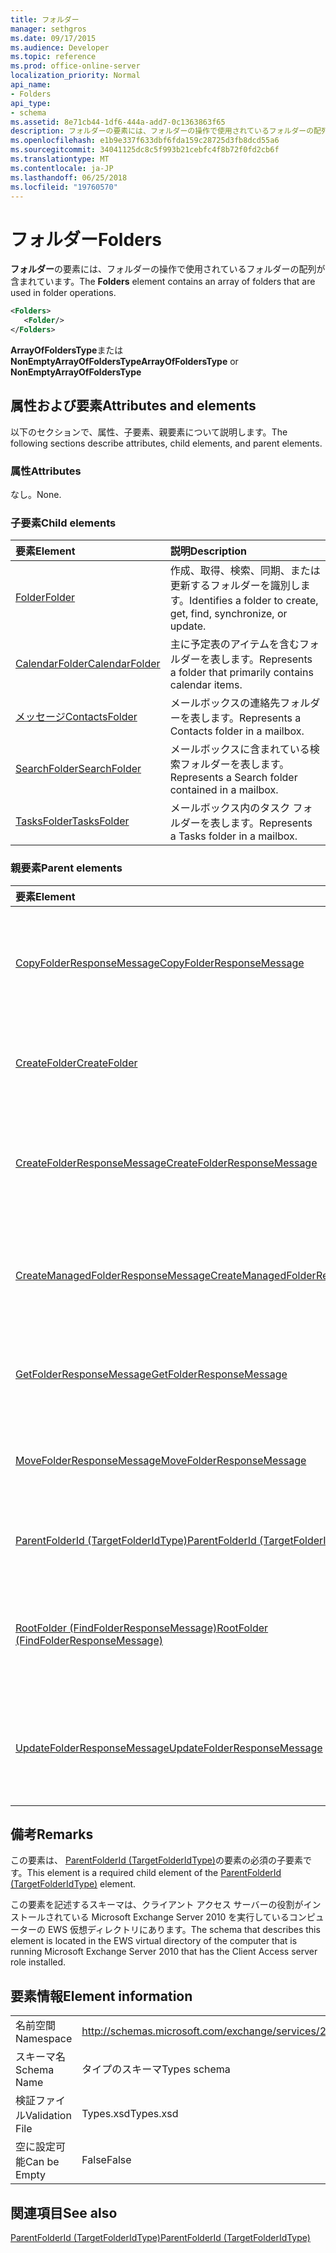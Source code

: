 ```yaml
---
title: フォルダー
manager: sethgros
ms.date: 09/17/2015
ms.audience: Developer
ms.topic: reference
ms.prod: office-online-server
localization_priority: Normal
api_name:
- Folders
api_type:
- schema
ms.assetid: 8e71cb44-1df6-444a-add7-0c1363863f65
description: フォルダーの要素には、フォルダーの操作で使用されているフォルダーの配列が含まれています。
ms.openlocfilehash: e1b9e337f633dbf6fda159c28725d3fb8dcd55a6
ms.sourcegitcommit: 34041125dc8c5f993b21cebfc4f8b72f0fd2cb6f
ms.translationtype: MT
ms.contentlocale: ja-JP
ms.lasthandoff: 06/25/2018
ms.locfileid: "19760570"
---
```

# <a name="folders"></a><span data-ttu-id="27aec-103">フォルダー</span><span class="sxs-lookup"><span data-stu-id="27aec-103">Folders</span></span>

<span data-ttu-id="27aec-104">**フォルダー**の要素には、フォルダーの操作で使用されているフォルダーの配列が含まれています。</span><span class="sxs-lookup"><span data-stu-id="27aec-104">The **Folders** element contains an array of folders that are used in folder operations.</span></span> 
  
```xml
<Folders>
   <Folder/>
</Folders>
```

 <span data-ttu-id="27aec-105">**ArrayOfFoldersType**または**NonEmptyArrayOfFoldersType**</span><span class="sxs-lookup"><span data-stu-id="27aec-105">**ArrayOfFoldersType** or **NonEmptyArrayOfFoldersType**</span></span>
## <a name="attributes-and-elements"></a><span data-ttu-id="27aec-106">属性および要素</span><span class="sxs-lookup"><span data-stu-id="27aec-106">Attributes and elements</span></span>

<span data-ttu-id="27aec-107">以下のセクションで、属性、子要素、親要素について説明します。</span><span class="sxs-lookup"><span data-stu-id="27aec-107">The following sections describe attributes, child elements, and parent elements.</span></span>
  
### <a name="attributes"></a><span data-ttu-id="27aec-108">属性</span><span class="sxs-lookup"><span data-stu-id="27aec-108">Attributes</span></span>

<span data-ttu-id="27aec-109">なし。</span><span class="sxs-lookup"><span data-stu-id="27aec-109">None.</span></span>
  
### <a name="child-elements"></a><span data-ttu-id="27aec-110">子要素</span><span class="sxs-lookup"><span data-stu-id="27aec-110">Child elements</span></span>

|<span data-ttu-id="27aec-111">**要素**</span><span class="sxs-lookup"><span data-stu-id="27aec-111">**Element**</span></span>|<span data-ttu-id="27aec-112">**説明**</span><span class="sxs-lookup"><span data-stu-id="27aec-112">**Description**</span></span>|
|:-----|:-----|
|[<span data-ttu-id="27aec-113">Folder</span><span class="sxs-lookup"><span data-stu-id="27aec-113">Folder</span></span>](folder.md) <br/> |<span data-ttu-id="27aec-114">作成、取得、検索、同期、または更新するフォルダーを識別します。</span><span class="sxs-lookup"><span data-stu-id="27aec-114">Identifies a folder to create, get, find, synchronize, or update.</span></span>  <br/> |
|[<span data-ttu-id="27aec-115">CalendarFolder</span><span class="sxs-lookup"><span data-stu-id="27aec-115">CalendarFolder</span></span>](calendarfolder.md) <br/> |<span data-ttu-id="27aec-116">主に予定表のアイテムを含むフォルダーを表します。</span><span class="sxs-lookup"><span data-stu-id="27aec-116">Represents a folder that primarily contains calendar items.</span></span>  <br/> |
|[<span data-ttu-id="27aec-117">メッセージ</span><span class="sxs-lookup"><span data-stu-id="27aec-117">ContactsFolder</span></span>](contactsfolder.md) <br/> |<span data-ttu-id="27aec-118">メールボックスの連絡先フォルダーを表します。</span><span class="sxs-lookup"><span data-stu-id="27aec-118">Represents a Contacts folder in a mailbox.</span></span>  <br/> |
|[<span data-ttu-id="27aec-119">SearchFolder</span><span class="sxs-lookup"><span data-stu-id="27aec-119">SearchFolder</span></span>](searchfolder.md) <br/> |<span data-ttu-id="27aec-120">メールボックスに含まれている検索フォルダーを表します。</span><span class="sxs-lookup"><span data-stu-id="27aec-120">Represents a Search folder contained in a mailbox.</span></span>  <br/> |
|[<span data-ttu-id="27aec-121">TasksFolder</span><span class="sxs-lookup"><span data-stu-id="27aec-121">TasksFolder</span></span>](tasksfolder.md) <br/> |<span data-ttu-id="27aec-122">メールボックス内のタスク フォルダーを表します。</span><span class="sxs-lookup"><span data-stu-id="27aec-122">Represents a Tasks folder in a mailbox.</span></span>  <br/> |
   
### <a name="parent-elements"></a><span data-ttu-id="27aec-123">親要素</span><span class="sxs-lookup"><span data-stu-id="27aec-123">Parent elements</span></span>

|<span data-ttu-id="27aec-124">**要素**</span><span class="sxs-lookup"><span data-stu-id="27aec-124">**Element**</span></span>|<span data-ttu-id="27aec-125">**説明**</span><span class="sxs-lookup"><span data-stu-id="27aec-125">**Description**</span></span>|
|:-----|:-----|
|[<span data-ttu-id="27aec-126">CopyFolderResponseMessage</span><span class="sxs-lookup"><span data-stu-id="27aec-126">CopyFolderResponseMessage</span></span>](copyfolderresponsemessage.md) <br/> |<span data-ttu-id="27aec-127">状態および 1 つの結果が含まれています[CopyFolder 操作](copyfolder-operation.md)を要求します。</span><span class="sxs-lookup"><span data-stu-id="27aec-127">Contains the status and result of a single [CopyFolder operation](copyfolder-operation.md) request.</span></span>  <br/> |
|[<span data-ttu-id="27aec-128">CreateFolder</span><span class="sxs-lookup"><span data-stu-id="27aec-128">CreateFolder</span></span>](createfolder.md) <br/> |<span data-ttu-id="27aec-129">Exchange ストア内のフォルダーを作成する要求を定義します。</span><span class="sxs-lookup"><span data-stu-id="27aec-129">Defines a request to create a folder in the Exchange store.</span></span>  <br/> |
|[<span data-ttu-id="27aec-130">CreateFolderResponseMessage</span><span class="sxs-lookup"><span data-stu-id="27aec-130">CreateFolderResponseMessage</span></span>](createfolderresponsemessage.md) <br/> |<span data-ttu-id="27aec-131">状態および 1 つの結果が含まれています[CreateFolder 操作](createfolder-operation.md)を要求します。</span><span class="sxs-lookup"><span data-stu-id="27aec-131">Contains the status and result of a single [CreateFolder operation](createfolder-operation.md) request.</span></span>  <br/> |
|[<span data-ttu-id="27aec-132">CreateManagedFolderResponseMessage</span><span class="sxs-lookup"><span data-stu-id="27aec-132">CreateManagedFolderResponseMessage</span></span>](createmanagedfolderresponsemessage.md) <br/> |<span data-ttu-id="27aec-133">状態および 1 つの結果が含まれています[CreateManagedFolder 操作](createmanagedfolder-operation.md)を要求します。</span><span class="sxs-lookup"><span data-stu-id="27aec-133">Contains the status and result of a single [CreateManagedFolder operation](createmanagedfolder-operation.md) request.</span></span>  <br/> |
|[<span data-ttu-id="27aec-134">GetFolderResponseMessage</span><span class="sxs-lookup"><span data-stu-id="27aec-134">GetFolderResponseMessage</span></span>](getfolderresponsemessage.md) <br/> |<span data-ttu-id="27aec-135">[GetFolder 操作](getfolder-operation.md)要求の結果ステータスを格納します。</span><span class="sxs-lookup"><span data-stu-id="27aec-135">Contains the status and result of a [GetFolder operation](getfolder-operation.md) request.</span></span>  <br/> |
|[<span data-ttu-id="27aec-136">MoveFolderResponseMessage</span><span class="sxs-lookup"><span data-stu-id="27aec-136">MoveFolderResponseMessage</span></span>](movefolderresponsemessage.md) <br/> |<span data-ttu-id="27aec-137">[MoveFolder 操作](movefolder-operation.md)要求の結果ステータスを格納します。</span><span class="sxs-lookup"><span data-stu-id="27aec-137">Contains the status and result of a [MoveFolder operation](movefolder-operation.md) request.</span></span>  <br/> |
|[<span data-ttu-id="27aec-138">ParentFolderId (TargetFolderIdType)</span><span class="sxs-lookup"><span data-stu-id="27aec-138">ParentFolderId (TargetFolderIdType)</span></span>](parentfolderid-targetfolderidtype.md) <br/> |<span data-ttu-id="27aec-139">新しいフォルダーの作成先フォルダーを識別します。</span><span class="sxs-lookup"><span data-stu-id="27aec-139">Identifies the folder where a new folder is created.</span></span>  <br/> |
|[<span data-ttu-id="27aec-140">RootFolder (FindFolderResponseMessage)</span><span class="sxs-lookup"><span data-stu-id="27aec-140">RootFolder (FindFolderResponseMessage)</span></span>](rootfolder-findfolderresponsemessage.md) <br/> |<span data-ttu-id="27aec-141">[FindFolder 操作](findfolder-operation.md)中に単一のルート フォルダーの検索結果が含まれています。</span><span class="sxs-lookup"><span data-stu-id="27aec-141">Contains the results from searching a single root folder during a [FindFolder operation](findfolder-operation.md).</span></span>  <br/> |
|[<span data-ttu-id="27aec-142">UpdateFolderResponseMessage</span><span class="sxs-lookup"><span data-stu-id="27aec-142">UpdateFolderResponseMessage</span></span>](updatefolderresponsemessage.md) <br/> |<span data-ttu-id="27aec-143">状態および 1 つの結果が含まれています[UpdateFolder 操作](updatefolder-operation.md)を要求します。</span><span class="sxs-lookup"><span data-stu-id="27aec-143">Contains the status and result of a single [UpdateFolder operation](updatefolder-operation.md) request.</span></span>  <br/> |
   
## <a name="remarks"></a><span data-ttu-id="27aec-144">備考</span><span class="sxs-lookup"><span data-stu-id="27aec-144">Remarks</span></span>

<span data-ttu-id="27aec-145">この要素は、 [ParentFolderId (TargetFolderIdType)](parentfolderid-targetfolderidtype.md)の要素の必須の子要素です。</span><span class="sxs-lookup"><span data-stu-id="27aec-145">This element is a required child element of the [ParentFolderId (TargetFolderIdType)](parentfolderid-targetfolderidtype.md) element.</span></span> 
  
<span data-ttu-id="27aec-146">この要素を記述するスキーマは、クライアント アクセス サーバーの役割がインストールされている Microsoft Exchange Server 2010 を実行しているコンピューターの EWS 仮想ディレクトリにあります。</span><span class="sxs-lookup"><span data-stu-id="27aec-146">The schema that describes this element is located in the EWS virtual directory of the computer that is running Microsoft Exchange Server 2010 that has the Client Access server role installed.</span></span>
  
## <a name="element-information"></a><span data-ttu-id="27aec-147">要素情報</span><span class="sxs-lookup"><span data-stu-id="27aec-147">Element information</span></span>

|||
|:-----|:-----|
|<span data-ttu-id="27aec-148">名前空間</span><span class="sxs-lookup"><span data-stu-id="27aec-148">Namespace</span></span>  <br/> |http://schemas.microsoft.com/exchange/services/2006/types  <br/> |
|<span data-ttu-id="27aec-149">スキーマ名</span><span class="sxs-lookup"><span data-stu-id="27aec-149">Schema Name</span></span>  <br/> |<span data-ttu-id="27aec-150">タイプのスキーマ</span><span class="sxs-lookup"><span data-stu-id="27aec-150">Types schema</span></span>  <br/> |
|<span data-ttu-id="27aec-151">検証ファイル</span><span class="sxs-lookup"><span data-stu-id="27aec-151">Validation File</span></span>  <br/> |<span data-ttu-id="27aec-152">Types.xsd</span><span class="sxs-lookup"><span data-stu-id="27aec-152">Types.xsd</span></span>  <br/> |
|<span data-ttu-id="27aec-153">空に設定可能</span><span class="sxs-lookup"><span data-stu-id="27aec-153">Can be Empty</span></span>  <br/> |<span data-ttu-id="27aec-154">False</span><span class="sxs-lookup"><span data-stu-id="27aec-154">False</span></span>  <br/> |
   
## <a name="see-also"></a><span data-ttu-id="27aec-155">関連項目</span><span class="sxs-lookup"><span data-stu-id="27aec-155">See also</span></span>



[<span data-ttu-id="27aec-156">ParentFolderId (TargetFolderIdType)</span><span class="sxs-lookup"><span data-stu-id="27aec-156">ParentFolderId (TargetFolderIdType)</span></span>](parentfolderid-targetfolderidtype.md)

